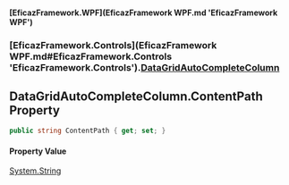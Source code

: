 #### [EficazFramework.WPF](EficazFramework WPF.md 'EficazFramework WPF')
### [EficazFramework.Controls](EficazFramework WPF.md#EficazFramework.Controls 'EficazFramework.Controls').[DataGridAutoCompleteColumn](EficazFramework.Controls/DataGridAutoCompleteColumn.md 'EficazFramework.Controls.DataGridAutoCompleteColumn')

## DataGridAutoCompleteColumn.ContentPath Property

```csharp
public string ContentPath { get; set; }
```

#### Property Value
[System.String](https://docs.microsoft.com/en-us/dotnet/api/System.String 'System.String')